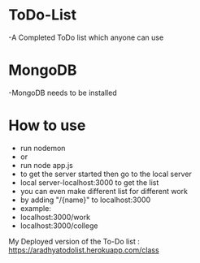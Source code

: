 # ToDo-List
-A Completed ToDo list which  anyone can use

# MongoDB
-MongoDB needs to be installed

# How to use
- run nodemon
- or
- run node app.js
- to get the server started then go to the local server
- local server-localhost:3000 to get the list
- you can even make different list for different work
- by adding "/{name}" to localhost:3000
- example:
- localhost:3000/work
- localhost:3000/college


My Deployed version of the To-Do list : https://aradhyatodolist.herokuapp.com/class
